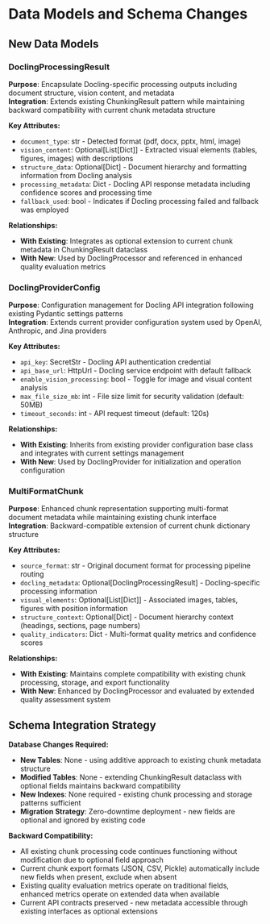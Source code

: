 # Data Models and Schema Changes

## **New Data Models**

### **DoclingProcessingResult**

**Purpose**: Encapsulate Docling-specific processing outputs including document structure, vision content, and metadata  
**Integration**: Extends existing ChunkingResult pattern while maintaining backward compatibility with current chunk metadata structure

**Key Attributes:**
- `document_type`: str - Detected format (pdf, docx, pptx, html, image)
- `vision_content`: Optional[List[Dict]] - Extracted visual elements (tables, figures, images) with descriptions
- `structure_data`: Optional[Dict] - Document hierarchy and formatting information from Docling analysis
- `processing_metadata`: Dict - Docling API response metadata including confidence scores and processing time
- `fallback_used`: bool - Indicates if Docling processing failed and fallback was employed

**Relationships:**
- **With Existing**: Integrates as optional extension to current chunk metadata in ChunkingResult dataclass
- **With New**: Used by DoclingProcessor and referenced in enhanced quality evaluation metrics

### **DoclingProviderConfig**

**Purpose**: Configuration management for Docling API integration following existing Pydantic settings patterns  
**Integration**: Extends current provider configuration system used by OpenAI, Anthropic, and Jina providers

**Key Attributes:**
- `api_key`: SecretStr - Docling API authentication credential
- `api_base_url`: HttpUrl - Docling service endpoint with default fallback
- `enable_vision_processing`: bool - Toggle for image and visual content analysis
- `max_file_size_mb`: int - File size limit for security validation (default: 50MB)
- `timeout_seconds`: int - API request timeout (default: 120s)

**Relationships:**
- **With Existing**: Inherits from existing provider configuration base class and integrates with current settings management
- **With New**: Used by DoclingProvider for initialization and operation configuration

### **MultiFormatChunk**

**Purpose**: Enhanced chunk representation supporting multi-format document metadata while maintaining existing chunk interface  
**Integration**: Backward-compatible extension of current chunk dictionary structure

**Key Attributes:**
- `source_format`: str - Original document format for processing pipeline routing
- `docling_metadata`: Optional[DoclingProcessingResult] - Docling-specific processing information
- `visual_elements`: Optional[List[Dict]] - Associated images, tables, figures with position information
- `structure_context`: Optional[Dict] - Document hierarchy context (headings, sections, page numbers)
- `quality_indicators`: Dict - Multi-format quality metrics and confidence scores

**Relationships:**
- **With Existing**: Maintains complete compatibility with existing chunk processing, storage, and export functionality
- **With New**: Enhanced by DoclingProcessor and evaluated by extended quality assessment system

## **Schema Integration Strategy**

**Database Changes Required:**
- **New Tables**: None - using additive approach to existing chunk metadata structure
- **Modified Tables**: None - extending ChunkingResult dataclass with optional fields maintains backward compatibility
- **New Indexes**: None required - existing chunk processing and storage patterns sufficient
- **Migration Strategy**: Zero-downtime deployment - new fields are optional and ignored by existing code

**Backward Compatibility:**
- All existing chunk processing code continues functioning without modification due to optional field approach
- Current chunk export formats (JSON, CSV, Pickle) automatically include new fields when present, exclude when absent
- Existing quality evaluation metrics operate on traditional fields, enhanced metrics operate on extended data when available
- Current API contracts preserved - new metadata accessible through existing interfaces as optional extensions

